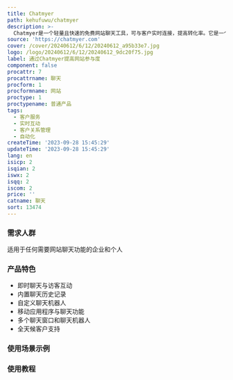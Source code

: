 ```yaml
---
title: Chatmyer
path: kehufuwu/chatmyer
description: >-
  Chatmyer是一个轻量且快速的免费网站聊天工具，可与客户实时连接，提高转化率。它是一个全方位的客户服务解决方案，通过在线实时聊天和智能聊天机器人，帮助您与客户建立长期关系。您可以在网站上集成聊天工具，并根据您的品牌风格自定义聊天窗口和欢迎信息。
source: 'https://chatmyer.com'
cover: /cover/20240612/6/12/20240612_a95b33e7.jpg
logo: /logo/20240612/6/12/20240612_9dc20f75.jpg
label: 通过Chatmyer提高网站参与度
component: false
procattr: 7
procattrname: 聊天
procform: 1
procformname: 网站
proctype: 1
proctypename: 普通产品
tags:
  - 客户服务
  - 实时互动
  - 客户关系管理
  - 自动化
createTime: '2023-09-28 15:45:29'
updateTime: '2023-09-28 15:45:29'
lang: en
isicp: 2
isqian: 2
iswx: 2
isqq: 2
iscom: 2
price: ''
catname: 聊天
sort: 13474
---
```




### 需求人群
适用于任何需要网站聊天功能的企业和个人

### 产品特色
- 即时聊天与访客互动
- 内置聊天历史记录
- 自定义聊天机器人
- 移动应用程序与聊天功能
- 多个聊天窗口和聊天机器人
- 全天候客户支持

### 使用场景示例


### 使用教程


  
